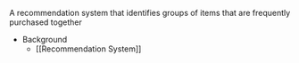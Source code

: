 A recommendation system that identifies groups of items that are frequently purchased together

- Background
	- [[Recommendation System]]